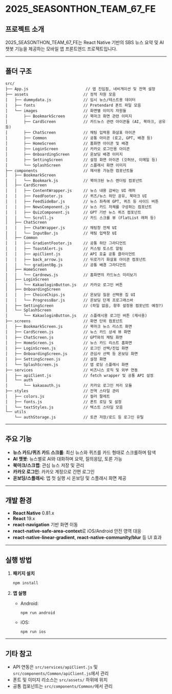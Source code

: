 # 2025_SEASONTHON_TEAM_67_FE

## 프로젝트 소개
2025_SEASONTHON_TEAM_67_FE는 React Native 기반의 SBS 뉴스 요약 및 AI 챗봇 기능을 제공하는 모바일 앱 프론트엔드 프로젝트입니다.

---

## 폴더 구조

```
src/
├── App.js                         // 앱 진입점, 네비게이션 및 전역 설정
├── assets                        // 정적 자원 모음
│   ├── dummydata.js              // 임시 뉴스/테스트용 데이터
│   ├── fonts                     // Pretendard 폰트 파일 모음
│   └── images                    // 화면별 이미지 자원들
│       ├── BookmarkScreen        // 북마크 화면 관련 이미지
│       ├── CardScreen            // 카드뉴스 관련 아이콘들 (AI, 북마크, 공유 등)
│       ├── ChatScreen            // 채팅 입력용 화살표 아이콘
│       ├── Common                // 공통 아이콘 (로고, GPT, 배경 등)
│       ├── HomeScreen            // 홈화면 아이콘 및 배경
│       ├── LoginScreen           // 카카오 로그인용 아이콘
│       ├── OnboardingScreen      // 온보딩 배경 이미지
│       ├── SettingScreen         // 설정 화면 아이콘 (깃허브, 이메일 등)
│       └── SplashScreen          // 스플래시 화면 이미지
├── components                    // 재사용 가능한 컴포넌트들
│   ├── BookmarkScreen
│   │   └── Bookmark.js           // 북마크된 뉴스 렌더링 컴포넌트
│   ├── CardScreen
│   │   ├── ContentWrapper.js     // 뉴스 내용 감싸는 UI 래퍼
│   │   ├── FeedFooter.js         // 퀴즈/뉴스 하단 공유, 북마크 UI
│   │   ├── FeedSideBar.js        // 뉴스 좌측에 GPT, 퀴즈 등 사이드 버튼
│   │   ├── NewsComponent.js      // 뉴스 카드 자체를 구성하는 컴포넌트
│   │   ├── QuizComponent.js      // GPT 기반 뉴스 퀴즈 컴포넌트
│   │   └── Scroll.js             // 카드 스크롤 뷰 (FlatList 래퍼 등)
│   ├── ChatScreen
│   │   ├── ChatWrapper.js        // 채팅창 전체 UI
│   │   └── InputBar.js           // 채팅 입력창 UI
│   ├── Common
│   │   ├── GradientFooter.js     // 공통 하단 그라디언트
│   │   ├── ToastAlert.js         // 커스텀 토스트 알림
│   │   ├── apiClient.js          // API 호출 공통 클라이언트
│   │   ├── back_arrow.js         // 뒤로가기 화살표 아이콘 컴포넌트
│   │   └── gradientBg.js         // 공통 배경 그라디언트
│   ├── HomeScreen
│   │   └── Cardnews.js           // 홈화면의 카드뉴스 미리보기
│   ├── LoginScreen
│   │   └── KakaologinButton.js   // 카카오 로그인 버튼
│   ├── OnboardingScreen
│   │   ├── ChoiceChips.js        // 온보딩 질문 선택용 칩 UI
│   │   └── ProgressBar.js        // 온보딩 단계 프로그래스바
│   ├── SettingScreen             // (파일 없음, 향후 설정용 컴포넌트 예정?)
│   └── SplashScreen
│       └── KakaologinButton.js   // 스플래시용 로그인 버튼 (재사용)
├── screens                       // 화면 단위 컴포넌트
│   ├── BookmarkScreen.js         // 북마크 뉴스 리스트 화면
│   ├── CardScreen.js             // 뉴스 카드 상세 뷰 화면
│   ├── ChatScreen.js             // GPT와의 채팅 화면
│   ├── HomeScreen.js             // 뉴스 카드 리스트 홈화면
│   ├── LoginScreen.js            // 로그인 선택/진입 화면
│   ├── OnboardingScreen.js       // 관심사 선택 등 온보딩 화면
│   ├── SettingScreen.js          // 설정 화면
│   └── SplashScreen.js           // 앱 로딩 스플래시 화면
├── services                      // 비즈니스 로직 및 외부 연동
│   ├── apiClient.js              // fetch wrapper 및 공통 API 설정
│   └── auth
│       └── kakaoauth.js          // 카카오 로그인 처리 모듈
├── styles                        // 전역 스타일 관리
│   ├── colors.js                 // 컬러 팔레트
│   ├── fonts.js                  // 폰트 로딩 및 설정
│   └── textStyles.js             // 텍스트 스타일 모음
└── utils
    └── authStorage.js            // 토큰 저장/로드 등 로그인 유틸
```

---

## 주요 기능

- **뉴스 카드/퀴즈 카드 스크롤**: 최신 뉴스와 퀴즈를 카드 형태로 스크롤하며 탐색
- **AI 챗봇**: 뉴스별로 AI와 대화하며 요약, 질의응답, 토론 가능
- **북마크/스크랩**: 관심 뉴스 저장 및 관리
- **카카오 로그인**: 카카오 계정으로 간편 로그인
- **온보딩/스플래시**: 앱 첫 실행 시 온보딩 및 스플래시 화면 제공

---

## 개발 환경

- **React Native** 0.81.x
- **React** 19.x
- **react-navigation** 기반 화면 이동
- **react-native-safe-area-context**로 iOS/Android 안전 영역 대응
- **react-native-linear-gradient**, **react-native-community/blur** 등 UI 효과

---

## 실행 방법

1. **패키지 설치**
   ```
   npm install
   ```

2. **앱 실행**
   - Android:  
     ```
     npm run android
     ```
   - iOS:  
     ```
     npm run ios
     ```

---

## 기타 참고

- API 연동은 `src/services/apiClient.js` 및 `src/components/Common/apiClient.js`에서 관리
- 폰트 및 이미지 리소스는 `src/assets/` 하위에 위치
- 공통 컴포넌트는 `src/components/Common/`에서 관리
